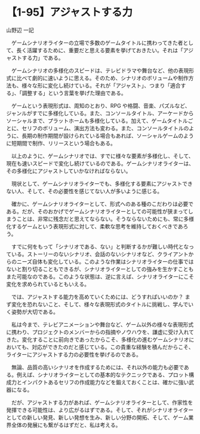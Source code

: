 # 【1-95】アジャストする力

<div class="author">山野辺 一記</div>

　ゲームシナリオライターの立場で多数のゲームタイトルに携わってきた者として、長く活躍するために、重要だと思える要素を挙げておきたい。それは「アジャストする力」である。

　ゲームシナリオの多様化のスピードは、テレビドラマや舞台など、他の表現形式に比べて劇的に速いように思える。そのため、シナリオのボリュームや制作方法も、様々な形に変化し続けている。それが「アジャスト」、つまり「適合する」、「調整する」という言葉を挙げた理由である。

　ゲームという表現形式は、周知のとおり、RPG や格闘、音楽、パズルなど、ジャンルがすでに多様化している。また、コンソールタイトル、アーケードからソーシャルまで、プラットホームも多様化している。加えて、ゲームタイトルごとに、セリフのボリューム、演出方法も変わる。また、コンソールタイトルのように、長期の制作期間が設けられている場合もあれば、ソーシャルゲームのように短期間で制作、リリースという場合もある。

　以上のように、ゲームシナリオでは、すでに様々な要素が多様化し、そして、現在も速いスピードで変化し続けているのである。ゲームシナリオライターは、その多様化にアジャストしていかなければならない。

　現状として、ゲームシナリオライターでも、多様化する要素にアジャストできない人、そして、その必要性を感じてない人が多いように感じる。

　確かに、ゲームシナリオライターとして、形式へのある種のこだわりは必要である。だが、そのおかげでゲームシナリオライターとしての可能性が狭まってしまうことは、非常に残念だと思えてならない。そうならないためにも、常に多様化するゲームという表現形式に対して、柔軟な思考を維持しておくべきであろう。

　すでに何をもって「シナリオである、ない」と判断するかが難しい時代となっている。ストーリーのないシナリオ、会話のないシナリオなど、クライアントからのニーズ自体も変化している。このような作業はシナリオライターの仕事ではないと割り切ることもできるが、シナリオライターとしての強みを生かすこともまた可能なのである。このような状態は、逆に言えば、シナリオライターにこそ変化を求められているともいえる。

　では、アジャストする能力を高めていくためには、どうすればいいのか？ まず変化を恐れないこと、そして、様々な表現形式のタイトルに挑戦し、学んでいく姿勢が大切である。

　私は今まで、テレビアニメーションや舞台など、ゲーム以外の様々な表現形式に携わり、プロジェクトのメンバーからの指摘やノウハウを、謙虚に受け入れてきた。変化することに前向きであったからこそ、多様化の進むゲームシナリオにおいても、対応ができたのだと感じている。この貴重な経験を積んだからこそ、ライターにアジャストする力の必要性を挙げるのである。

　無論、品質の高いシナリオを作成するためには、それ以外の能力も必要である。例えば、シナリオライターとしての基本的なテクニックである、プロット構成力とインパクトあるセリフの作成能力などを鍛えておくことは、確かに強い武器になる。

　だが、アジャストする力があれば、ゲームシナリオライターとして、作家性を発揮できる可能性は、より広がるはずである。そして、それがシナリオライターとしての新しい発見、新しい発想を生み、新しい分野の開拓、そして、ゲーム業界全体の発展にも繋がるはずだと、私は考える。
